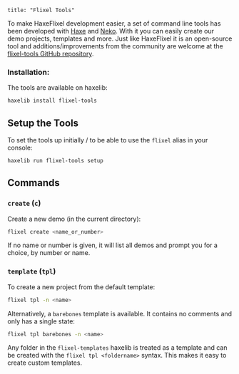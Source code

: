 ```
title: "Flixel Tools"
```

To make HaxeFlixel development easier, a set of command line tools has been developed with [Haxe](http://haxe.org) and [Neko](http://nekovm.org). With it you can easily create our demo projects, templates and more. Just like HaxeFlixel it is an open-source tool and additions/improvements from the community are welcome at the [flixel-tools GitHub repository](https://github.com/HaxeFlixel/flixel-tools).

### Installation:

The tools are available on haxelib:

```bash
haxelib install flixel-tools
```

## Setup the Tools

To set the tools up initially / to be able to use the `flixel` alias in your console:

```bash
haxelib run flixel-tools setup
```

## Commands

### `create` (`c`)

Create a new demo (in the current directory):

```bash
flixel create <name_or_number>
```

If no name or number is given, it will list all demos and prompt you for a choice, by number or name.

### `template` (`tpl`)

To create a new project from the default template:

```bash
flixel tpl -n <name>
```

Alternatively, a `barebones` template is available. It contains no comments and only has a single state:

```bash
flixel tpl barebones -n <name>
```

Any folder in the `flixel-templates` haxelib is treated as a template and can be created with the `flixel tpl <foldername>` syntax. This makes it easy to create custom templates.
